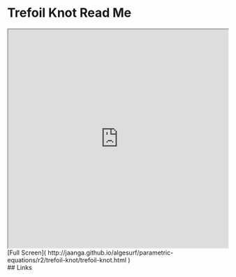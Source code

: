 Trefoil Knot Read Me
===

<iframe src='http://jaanga.github.io/algesurf/parametric-equations/r2/trefoil-knot/trefoil-knot.html' width=100% height=500px >
There is an `iframe` here. It is not visible when viewed on github.com/algesurf. To view, please see 'Project Links' below.
</iframe>
[Full Screen]( http://jaanga.github.io/algesurf/parametric-equations/r2/trefoil-knot/trefoil-knot.html )
<br>
## Links 
<http://www.3d-meier.de/tut3/Seite59.html>  
